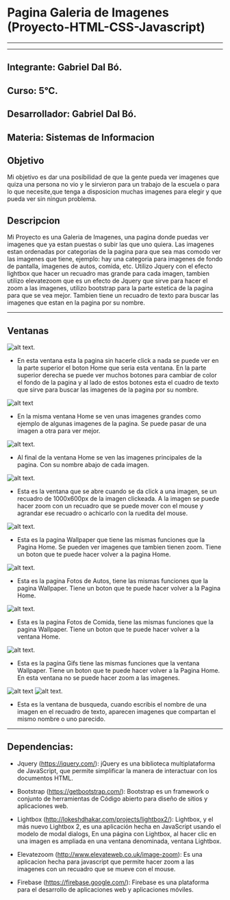 # Pagina Galeria de Imagenes (Proyecto-HTML-CSS-Javascript)
-----
-----

## Integrante: Gabriel Dal Bó.

## Curso: 5°C.

## Desarrollador: Gabriel Dal Bó.

## Materia: Sistemas de Informacion

## Objetivo
 
  Mi objetivo es dar una posibilidad de que la gente pueda ver imagenes que quiza una persona no vio y le sirvieron para un trabajo de la escuela o para lo que necesite,que tenga a disposicion muchas imagenes para elegir y que pueda ver sin ningun problema.

## Descripcion

  Mi Proyecto es una Galeria de Imagenes, una pagina donde puedas ver imagenes que ya estan puestas o subir las que uno quiera. Las imagenes estan ordenadas por categorias de la pagina para que sea mas comodo ver las imagenes que tiene, ejemplo: hay una categoria para imagenes de fondo de pantalla, imagenes de autos, comida, etc. Utilizo Jquery con el efecto lightbox que hacer un recuadro mas grande para cada imagen, tambien utilizo elevatezoom que es un efecto de Jquery que sirve para hacer el zoom a las imagenes, utilizo bootstrap para la parte estetica de la pagina para que se vea mejor. Tambien tiene un recuadro de texto para buscar las imagenes que estan en la pagina por su nombre.

----

## Ventanas
![alt text](https://github.com/GabrielDalBoH/Pagina-Web-Galeria-de-Imagenes/blob/master/Src/Captura%20de%20pantalla%20de%202017-11-21%2015-00-01.png).

 * En esta ventana esta la pagina sin hacerle click a nada se puede ver en la parte superior el boton Home que seria esta ventana. En la parte superior derecha se puede ver muchos botones para cambiar de color el fondo de la pagina y al lado de estos botones esta el cuadro de texto que sirve para buscar las imagenes de la pagina por su nombre.

![alt text](https://github.com/GabrielDalBoH/Pagina-Web-Galeria-de-Imagenes/blob/master/Src/Captura%20de%20pantalla%20de%202017-11-21%2015-00-24.png)

  *  En la misma ventana Home se ven unas imagenes grandes como ejemplo de algunas imagenes de la pagina. Se puede pasar de una imagen a otra para ver mejor. 

![alt text](https://github.com/GabrielDalBoH/Pagina-Web-Galeria-de-Imagenes/blob/master/Src/Captura%20de%20pantalla%20de%202017-11-21%2015-00-47.png).

 * Al final de la ventana Home se ven las imagenes principales de la pagina. Con su nombre abajo de cada imagen.

![alt text](https://github.com/GabrielDalBoH/Pagina-Web-Galeria-de-Imagenes/blob/master/Src/Captura%20de%20pantalla%20de%202017-11-21%2015-01-16.png).

 * Esta es la ventana que se abre cuando se da click a una imagen, se un recuadro de 1000x600px de la imagen clickeada. A la imagen se puede hacer zoom con un recuadro que se puede mover con el mouse y agrandar ese recuadro o achicarlo con la ruedita del mouse. 

![alt text](https://github.com/GabrielDalBoH/Pagina-Web-Galeria-de-Imagenes/blob/master/Src/Captura%20de%20pantalla%20de%202017-11-21%2015-01-55.png).

 * Esta es la pagina Wallpaper que tiene las mismas funciones que la Pagina Home. Se pueden ver imagenes que tambien tienen zoom. Tiene un boton que te puede hacer volver a la pagina Home. 

![alt text](https://github.com/GabrielDalBoH/Pagina-Web-Galeria-de-Imagenes/blob/master/Src/Captura%20de%20pantalla%20de%202017-11-21%2015-02-09.png).

 * Esta es la pagina Fotos de Autos, tiene las mismas funciones que la pagina Wallpaper. Tiene un boton que te puede hacer volver a la Pagina Home.

![alt text](https://github.com/GabrielDalBoH/Pagina-Web-Galeria-de-Imagenes/blob/master/Src/Captura%20de%20pantalla%20de%202017-11-21%2015-02-29.png).

 * Esta es la pagina Fotos de Comida, tiene las mismas funciones que la pagina Wallpaper. Tiene un boton que te puede hacer volver a la ventana Home.

![alt text](https://github.com/GabrielDalBoH/Pagina-Web-Galeria-de-Imagenes/blob/master/Src/Captura%20de%20pantalla%20de%202017-11-28%2008-10-58.png).

 * Esta es la pagina Gifs tiene las mismas funciones que la ventana Wallpaper. Tiene un boton que te puede hacer volver a la Pagina Home. En esta ventana no se puede hacer zoom a las imagenes. 

![alt text](https://github.com/GabrielDalBoH/Pagina-Web-Galeria-de-Imagenes/blob/master/Src/Captura%20de%20pantalla%20de%202017-11-21%2015-23-19.png)
![alt text](https://github.com/GabrielDalBoH/Pagina-Web-Galeria-de-Imagenes/blob/master/Src/Captura%20de%20pantalla%20de%202017-11-21%2015-03-27.png).

 * Esta es la ventana de busqueda, cuando escribis el nombre de una imagen en el recuadro de texto, aparecen imagenes que compartan el mismo nombre o uno parecido.

----

## Dependencias:

* Jquery (https://jquery.com/): jQuery es una biblioteca multiplataforma de JavaScript, que permite simplificar la manera de interactuar con los documentos HTML.

* Bootstrap (https://getbootstrap.com/): Bootstrap es un framework o conjunto de herramientas de Código abierto para diseño de sitios y aplicaciones web.

* Lightbox (http://lokeshdhakar.com/projects/lightbox2/): Lightbox, y el más nuevo Lightbox 2, es una aplicación hecha en JavaScript usando el modelo de modal dialogs, En una página con Lightbox, al hacer clic en una imagen es ampliada en una ventana denominada, ventana Lightbox.

* Elevatezoom (http://www.elevateweb.co.uk/image-zoom): Es una aplicacion hecha para javascript que permite hacer zoom a las imagenes con un recuadro que se mueve con el mouse.

* Firebase (https://firebase.google.com/): Firebase es una plataforma para el desarrollo de aplicaciones web y aplicaciones móviles.




